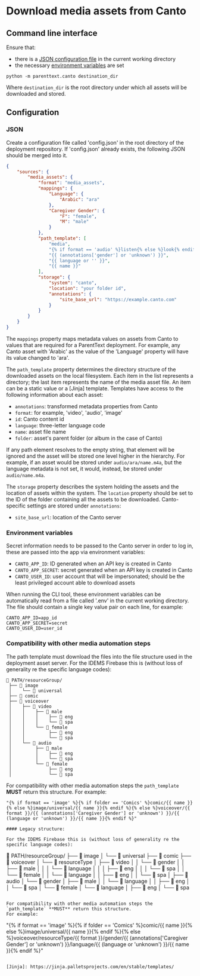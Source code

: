 # Download media assets from Canto

## Command line interface

Ensure that:

- there is a [JSON configuration file](#JSON) in the current working directory
- the necessary [environment variables](#environment-variables) are set

```
python -m parenttext.canto destination_dir
```

Where `destination_dir` is the root directory under which all assets will be downloaded and stored.


## Configuration

### JSON

Create a configuration file called 'config.json' in the root directory of the deployment repository. If 'config.json' already exists, the following JSON should be merged into it.
```json
{
    "sources": {
        "media_assets": {
            "format": "media_assets",
            "mappings": {
                "Language": {
                    "Arabic": "ara"
                },
                "Caregiver Gender": {
                    "F": "female",
                    "M": "male"
                }
            },
            "path_template": [
                "media",
                "{% if format == 'audio' %}listen{% else %}look{% endif %}",
                "{{ (annotations['gender'] or 'unknown') }}",
                "{{ language or '' }}",
                "{{ name }}"
            ],
            "storage": {
                "system": "canto",
                "location": "your folder id",
                "annotations": {
                    "site_base_url": "https://example.canto.com"
                }
            }
        }
    }
}
```

The `mappings` property maps metadata values on assets from Canto to values that are required for a ParentText deployment. For example, any Canto asset with 'Arabic' as the value of the 'Language' property will have its value changed to 'ara'.

The `path_template` property determines the directory structure of the downloaded assets on the local filesystem. Each item in the list represents a directory; the last item represents the name of the media asset file. An item can be a static value or a [Jinja] template. Templates have access to the following information about each asset:

- `annotations`: transformed metadata properties from Canto
- `format`: for example, 'video', 'audio', 'image'
- `id`: Canto content id
- `language`: three-letter language code
- `name`: asset file name
- `folder`: asset's parent folder (or album in the case of Canto)

If any path element resolves to the empty string, that element will be ignored and the asset will be stored one level higher in the hierarchy. For example, if an asset would be stored under `audio/ara/name.m4a`, but the language metadata is not set, it would, instead, be stored under `audio/name.m4a`.

The `storage` property describes the system holding the assets and the location of assets within the system. The `location` property should be set to the ID of the folder containing all the assets to be downloaded. Canto-specific settings are stored under `annotations`:

- `site_base_url`: location of the Canto server

### Environment variables

Secret information needs to be passed to the Canto server in order to log in, these are passed into the app via environment variables:

- `CANTO_APP_ID`: ID generated when an API key is created in Canto
- `CANTO_APP_SECRET`: secret generated when an API key is created in Canto
- `CANTO_USER_ID`: user account that will be impersonated; should be the least privileged account able to download assets

When running the CLI tool, these environment variables can be automatically read from a file called '.env' in the current working directory. The file should contain a single key value pair on each line, for example:

```
CANTO_APP_ID=app_id
CANTO_APP_SECRET=secret
CANTO_USER_ID=user_id
```

### Compatibility with other media automation steps
The path template must download the files into the file structure used in the deployment asset server.
For the IDEMS Firebase this is (without loss of generality re the specific language codes):
```
📂 PATH/resourceGroup/
 ├── 📂 image
 │    └── 📂 universal
 ├── 📂 comic
 ├── 📂 voiceover
 │    ├── 📂 video
 │    │    ├── 📂 male
 │    │    │    ├── 📂 eng
 │    │    │    └── 📂 spa
 │    │    └── 📂 female
 │    │         ├── 📂 eng
 │    │         └── 📂 spa
 │    └── 📂 audio
 │         ├── 📂 male
 │         │    ├── 📂 eng
 │         │    └── 📂 spa
 │         └── 📂 female
 │              ├── 📂 eng
 │              └── 📂 spa
 ```

For compatibility with other media automation steps the `path_template` **MUST** return this structure.
For example:
```
"{% if format == 'image' %}{% if folder == 'Comics' %}comic/{{ name }}{% else %}image/universal/{{ name }}{% endif %}{% else %}voiceover/{{ format }}/{{ (annotations['Caregiver Gender'] or 'unknown') }}/{{ (language or 'unknown') }}/{{ name }}{% endif %}"

#### Legacy structure:

For the IDEMS Firebase this is (without loss of generality re the specific language codes):
```
📂 PATH/resourceGroup/
 ├── 📂 image
 │    └── 📂 universal
 ├── 📂 comic
 ├── 📂 voiceover
 │    └── 📂 resourceType
 │         ├── 📂 video
 │         │    └── 📂 gender
 │         │         ├── 📂 male
 │         │         │    └── 📂 language
 │         │         │         ├── 📂 eng
 │         │         │         └── 📂 spa
 │         │         └── 📂 female
 │         │              └── 📂 language
 │         │                   ├── 📂 eng
 │         │                   └── 📂 spa
 │         ├── 📂 audio
 │              └── 📂 gender
 │                   ├── 📂 male
 │                   │    └── 📂 language
 │                   │         ├── 📂 eng
 │                   │         └── 📂 spa
 │                   └── 📂 female
 │                        └── 📂 language
 │                             ├── 📂 eng
 │                             └── 📂 spa
 ```

For compatibility with other media automation steps the `path_template` **MUST** return this structure.
For example:
```
"{% if format == 'image' %}{% if folder == 'Comics' %}comic/{{ name }}{% else %}image/universal/{{ name }}{% endif %}{% else %}voiceover/resourceType/{{ format }}/gender/{{ (annotations['Caregiver Gender'] or 'unknown') }}/language/{{ (language or 'unknown') }}/{{ name }}{% endif %}"
```

[Jinja]: https://jinja.palletsprojects.com/en/stable/templates/
